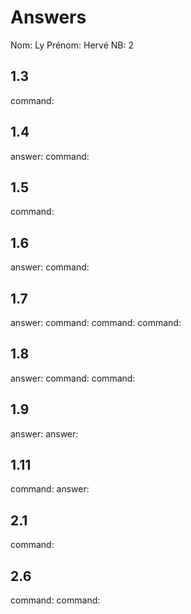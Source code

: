 # Answers

Nom: Ly
Prénom: Hervé
NB: 2

## 1.3
command:

## 1.4
answer:
command:

## 1.5
command:

## 1.6
answer:
command:

## 1.7
answer:
command:
command:
command:

## 1.8
answer:
command:
command:

## 1.9
answer:
answer:

## 1.11
command:
answer:

## 2.1
command:

## 2.6
command:
command:
